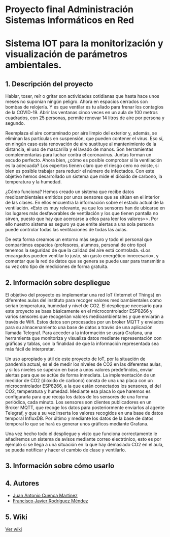 # Proyecto final Administración Sistemas Informáticos en Red

# Sistema IOT para la monitorización y visualización de parámetros ambientales.

## 1. Descripción del proyecto

 
Hablar, toser, reír o gritar son actividades cotidianas que hasta hace unos meses no suponían ningún peligro. Ahora en espacios cerrados son bombas de relojería. Y es que ventilar es tu aliado para frenar los contagios de la COVID-19. Abrir las ventanas cinco veces en un aula de 100 metros cuadrados, con 25 personas, permite renovar 14 litros de aire por persona y segundo.

Reemplaza el aire contaminado por aire limpio del exterior y, además, se eliminan las partículas en suspensión, que pueden contener el virus. Eso sí, en ningún caso esta renovación de aire sustituye al mantenimiento de la distancia, el uso de mascarilla y el lavado de manos. Son herramientas complementarias para luchar contra el coronavirus. Juntas forman un escudo perfecto. Ahora bien, ¿cómo es posible comprobar si la ventilación es la adecuada? Los expertos tienen claro que el riesgo cero no existe, si bien es posible trabajar para reducir el número de infectados. Con este objetivo hemos desarrollado un sistema que mide el dióxido de carbono, la temperatura y la humedad.

¿Cómo funciona? Hemos creado un sistema que recibe datos medioambientales emitidos por unos sensores que se sitúan en el interior de las clases. En ellos encuentra la información sobre el estado actual de la ventilación. «Esto es muy relevante, ya que los sensores han de ubicarse en los lugares más desfavorables de ventilación y los que tienen pantalla no sirven, puesto que hay que acercarse a ellos para leer los valores>>. Por ello nuestro sistema es seguro ya que emite alertas a una sola persona puede controlar todas las ventilaciones de todas las aulas.

De esta forma creamos un entorno más seguro y todo el personal que compartimos espacios (profesores, alumnos, personal de otro tipo) tenemos la seguridad de que la calidad del aire está controlada. «Los encargados pueden ventilar lo justo, sin gasto energético innecesario», y comentar que la red de datos que se genera se puede usar para transmitir a su vez otro tipo de mediciones de forma gratuita.

## 2. Información sobre despliegue

El objetivo del proyecto es implementar una red IoT (Internet of Things) en diferentes aulas del instituto para recoger valores medioambientales como serían temperatura, humedad y nivel de CO2. El despliegue necesario para este proyecto se basa básicamente en el microcontrolador ESP8266 y varios sensores que recogerían valores medioambientales y que enviarán a través de Wifi. Estos datos son procesados por un broker MQTT y enviados para su almacenamiento una base de datos a través de una aplicación llamada Telegraf. Para acceder a la información se usará Grafana, una herramienta que monitoriza y visualiza datos mediante representación con gráficas y tablas, con la finalidad de que la información representada sea más fácil de interpretar.

Un uso apropiado y útil de este proyecto de IoT, por la situación de pandemia actual, es el de medir los niveles de CO2 en las diferentes aulas, y si los niveles se superan en base a unos valores predefinidos, enviar alertas para que se actúe de forma inmediata. La implementación de un medidor de CO2 (dióxido de carbono) consta de una una placa con un microcontrolador ESP8266, a la que están conectados los sensores, el del CO2, temperatura y humedad. Mediante esa placa lo que haremos es configurarla para que recoja los datos de los sensores de una forma periódica, cada minuto. Los sensores son clientes publicadores en un Broker MQTT, que recoge los datos para posteriormente enviarlos al agente Telegraf, y que a su vez inserta los valores recogidos en una base de datos temporal InfluxDB. Por último y mediante los datos de la base de datos temporal lo que se hará es generar unos gráficos mediante Grafana.

Una vez hecho todo el despliegue y visto que funciona correctamente le añadiremos un sistema de avisos mediante correo electrónico, esto es por ejemplo si se llega a una situación en la que hay demasiado CO2 en el aula, se pueda notificar y hacer el cambio de clase y ventilarlo.


## 3. Información sobre cómo usarlo

## 4. Autores
* [Juan Antonio Cuenca Martínez](https://github.com/cuenca1805)
* [Francisco Javier Rodríguez Méndez](https://github.com/mendezfr)

## 5. Wiki

[Ver wiki](https://github.com/iesgrancapitan-proyectos/202122asir-junio-IOTMedidorAmbiental-apeflo/wiki)
